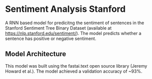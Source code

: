 # Sentiment Analysis Stanford

A RNN based model for predicitng the sentiment of sentences in the Stanford Sentiment Tree Binary Dataset (available at https://nlp.stanford.edu/sentiment/). The model predicts whether a sentence has positive or negative sentiment.

## Model Architecture

This model was built using the fastai.text open source library (Jeremy Howard et al.). The model achieved a validation accuracy of ~93%.

